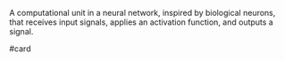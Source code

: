 A computational unit in a neural network, inspired by biological neurons, that receives input signals, applies an activation function, and outputs a signal.

#card